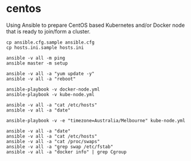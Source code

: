 # centos

Using Ansible to prepare CentOS based Kubernetes and/or Docker node that is ready to join/form a cluster.

```
cp ansible.cfg.sample ansible.cfg
cp hosts.ini.sample hosts.ini

ansible -v all -m ping
ansible master -m setup

ansible -v all -a "yum update -y"
ansible -v all -a "reboot"

ansible-playbook -v docker-node.yml
ansible-playbook -v kube-node.yml

ansible -v all -a "cat /etc/hosts"
ansible -v all -a "date"

ansible-playbook -v -e "timezone=Australia/Melbourne" kube-node.yml

ansible -v all -a "date"
ansible -v all -a "cat /etc/hosts"
ansible -v all -a "cat /proc/swaps"
ansible -v all -a "grep swap /etc/fstab"
ansible -v all -a "docker info" | grep Cgroup
```
